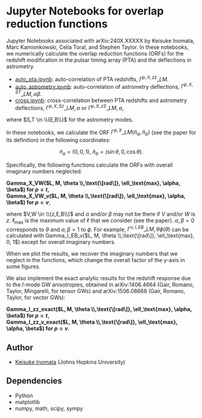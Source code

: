 # Jupyter Notebooks for overlap reduction functions

Jupyter Notebooks associated with arXiv:240X.XXXXX by Keisuke Inomata, Marc Kamionkowski, Celia Toral, and Stephen Taylor.
In these notebooks, we numerically calculate the overlap reduction functions (ORFs) for the redshift modification in the pulsar timing array (PTA) and the deflections in astrometry.

- [auto_pta.ipynb](auto_pta.ipynb): auto-correlation of PTA redshifts, $\Gamma^{p,X,zz}\_{LM}$. 
- [auto_astrometry.ipynb](auto_astrometry.ipynb): auto-correlation of astrometry deflections, $\Gamma^{p,X,ST}\_{LM,\alpha\beta}$. 
- [cross.ipynb](cross.ipynb): cross-correlation between PTA redshifts and astrometry deflections, $\Gamma^{p,X,Sz}\_{LM,\alpha}$ or $\Gamma^{p,X,zS}\_{LM,\alpha}$,  

where $S,T \in \\{E,B\\}$ for the astrometry modes.

In these notebooks, we calculate the ORF $\Gamma^{p,X}\_{LM}(\hat n_a, \hat n_b)$ (see the paper for its definition) in the following coordinates:  

$$
  \hat n_a = (0,0,1),\  \hat n_b = (\sin \theta, 0, \cos \theta).
$$  

Specifically, the following functions calculate the ORFs with overall imaginary numbers neglected:  
  
**Gamma_X_VW($L, M, \theta \\,\text{\[rad\]}, \ell_\text{max}, \alpha, \beta$) for $p = t$,**  
**Gamma_X_VW_v($L, M, \theta \\,\text{\[rad\]}, \ell_\text{max}, \alpha, \beta$) for $p = v$**,  
  
where $V,W \in \\{z,E,B\\}$ and $\alpha$ and/or $\beta$ may not be there if $V$ and/or $W$ is $z$.
$\ell_\text{max}$ is the maximum value of $\ell$ that we consider (see the paper). $\alpha,\beta = 0$ corresponds to $\theta$ and $\alpha,\beta = 1$ to $\phi$. For example, $\Gamma^{v,I,EB}\_{LM,\theta \phi}(\theta)$ can be calculated with Gamma_I_EB_v($L, M, \theta \\,\text{\[rad\]}, \ell_\text{max}, 0, 1$) except for overall imaginary numbers.


When we plot the results, we recover the imaginary numbers that we neglect in the functions, which change the overall factor of the y-axis in some figures.


We also implement the exact analytic results for the redshift response due to the $I$-mode GW anisotropies, obtained in arXiv:1406.4664 (Gair, Romano, Taylor, Mingarelli, for tensor GWs) and arXiv:1506.08668 (Gair, Romano, Taylor, for vector GWs):

**Gamma_I_zz_exact($L, M, \theta \\,\text{\[rad\]}, \ell_\text{max}, \alpha, \beta$) for $p = t$,**  
**Gamma_I_zz_v_exact($L, M, \theta \\,\text{\[rad\]}, \ell_\text{max}, \alpha, \beta$) for $p = v$**.



## Author
- [Keisuke Inomata](mailto:kinomat1@jhu.edu) (Johns Hopkins University)

## Dependencies
- Python
- matplotlib
- numpy, math, scipy, sympy

